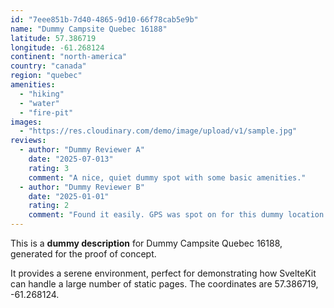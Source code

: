 ```yaml
---
id: "7eee851b-7d40-4865-9d10-66f78cab5e9b"
name: "Dummy Campsite Quebec 16188"
latitude: 57.386719
longitude: -61.268124
continent: "north-america"
country: "canada"
region: "quebec"
amenities:
  - "hiking"
  - "water"
  - "fire-pit"
images:
  - "https://res.cloudinary.com/demo/image/upload/v1/sample.jpg"
reviews:
  - author: "Dummy Reviewer A"
    date: "2025-07-013"
    rating: 3
    comment: "A nice, quiet dummy spot with some basic amenities."
  - author: "Dummy Reviewer B"
    date: "2025-01-01"
    rating: 2
    comment: "Found it easily. GPS was spot on for this dummy location."
---
```


This is a **dummy description** for Dummy Campsite Quebec 16188, generated for the proof of concept.

It provides a serene environment, perfect for demonstrating how SvelteKit can handle a large number of static pages. The coordinates are 57.386719, -61.268124.
